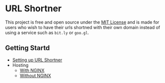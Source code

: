 # URL Shortner

This project is free and open source under the [MIT License](https://opensource.org/licenses/MIT) and is made for users who wish to have their urls shortned with their own domain instead of using a service such as `bit.ly` or `goo.gl`.

## Getting Startd

- [Setting up URL Shortner](https://github.com/tommyshelby9121/urlshortner/blob/master/docs/SETUP.md)
- Hosting
    - [With NGINX](https://github.com/tommyshelby9121/urlshortner/blob/master/docs/hosting/WITH_NGINX.md)
    - [Without NGINX](https://github.com/tommyshelby9121/urlshortner/blob/master/docs/hosting/WITHOUT_NGINX.md)